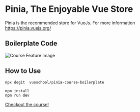# Pinia, The Enjoyable Vue Store

Pinia is the recommended store for VueJs. For more information <https://pinia.vuejs.org/>

## Boilerplate Code

![Course Feature Image](https://vueschool.io/media/bc6229f7525d1df7f87bd22604eaa468/Pinia_not-transparent.png)

## How to Use

```
npx degit  vueschool/pinia-course-boilerplate 
```
```
npm install
npm run dev
```

[Checkout the course!](https://vueschool.io/courses/pinia-the-enjoyable-vue-store)
